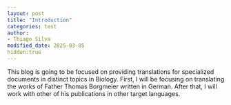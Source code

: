 ```yaml
---
layout: post
title: "Introduction"
categories: test
author:
- Thiago Silva
modified_date: 2025-03-05
hidden:true
---
```


This blog is going to be focused on providing translations for specialized documents in distinct topics in Biology. 
First, I will be focusing on translating the works of Father Thomas Borgmeier written in German. After that, I will work with other of his publications in other target languages.
